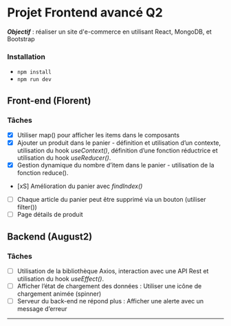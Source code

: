 # Projet Frontend avancé Q2
***Objectif*** : réaliser un site d'e-commerce en utilisant React, MongoDB, et Bootstrap
### Installation
- `npm install`
- `npm run dev`

## Front-end (Florent)
### Tâches 

- [x] Utiliser map() pour afficher les items dans le composants <Products />
- [x] Ajouter un produit dans le panier - définition et utilisation d’un contexte, utilisation du hook _useContext()_, définition d’une fonction réductrice et utilisation du hook _useReducer()_.
- [x]  Gestion dynamique du nombre d’item dans le panier -  utilisation de la fonction reduce().

- [xS] Amélioration du panier avec _findIndex()_
- [ ] Chaque article du panier peut être supprimé via un bouton (utiliser filter())
- [ ] Page détails de produit

## Backend (August2)
### Tâches 
- [ ]  Utilisation de la bibliothèque Axios, interaction avec une API Rest et utilisation du hook _useEffect()_.
- [ ]  Afficher l’état de chargement des données : Utiliser une icône de chargement animée (spinner)
- [ ]  Serveur du back-end ne répond plus : Afficher une alerte avec un message d’erreur
---
